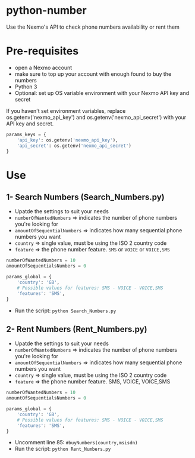 # python-number
Use the Nexmo's API to check phone numbers availability or rent them 

# Pre-requisites

* open a Nexmo account
* make sure to top up your account with enough found to buy the numbers
* Python 3
* Optional: set up OS variable environment with your Nexmo API key and secret

If you haven't set environment variables, replace os.getenv('nexmo_api_key') and os.getenv('nexmo_api_secret') with your API key and secret.

```python
params_keys = {
    'api_key': os.getenv('nexmo_api_key'),
    'api_secret': os.getenv('nexmo_api_secret')
}
```

# Use

## 1- Search Numbers (Search_Numbers.py)

* Upatde the settings to suit your needs
* `numberOfWantedNumbers` => indicates the number of phone numbers you're looking for
* `amountOfSequentialNumbers` => indicates how many sequential phone numbers you want 
* `country` => single value, must be using the ISO 2 country code
* `feature` => the phone number feature. `SMS` or `VOICE` or `VOICE,SMS`

```python
numberOfWantedNumbers = 10
amountOfSequentialsNumbers = 0

params_global = {
    'country': 'GB',
    # Possible values for features: SMS - VOICE - VOICE,SMS
    'features': 'SMS',
}
```

* Run the script: `python Search_Numbers.py`

## 2- Rent Numbers (Rent_Numbers.py)

* Upatde the settings to suit your needs
* `numberOfWantedNumbers` => indicates the number of phone numbers you're looking for
* `amountOfSequentialNumbers` => indicates how many sequential phone numbers you want 
* `country` => single value, must be using the ISO 2 country code
* `feature` => the phone number feature. SMS, VOICE, VOICE,SMS

```python
numberOfWantedNumbers = 10
amountOfSequentialsNumbers = 0

params_global = {
    'country': 'GB',
    # Possible values for features: SMS - VOICE - VOICE,SMS
    'features': 'SMS',
}
```

* Uncomment line 85: `#buyNumbers(country,msisdn)`
* Run the script: `python Rent_Numbers.py`
